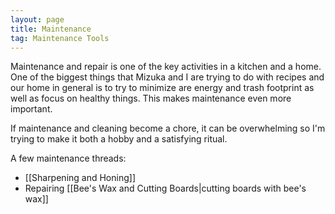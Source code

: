 ```yaml
---
layout: page
title: Maintenance
tag: Maintenance Tools
---
```

Maintenance and repair is one of the key activities in a kitchen and a home. One of the biggest things that Mizuka and I are trying to do with recipes and our home in general is to try to minimize are energy and trash footprint as well as focus on healthy things. This makes maintenance even more important.

If maintenance and cleaning become a chore, it can be overwhelming so I'm trying to make it both a hobby and a satisfying ritual.

A few maintenance threads:

- [[Sharpening and Honing]]
- Repairing [[Bee's Wax and Cutting Boards|cutting boards with bee's wax]]